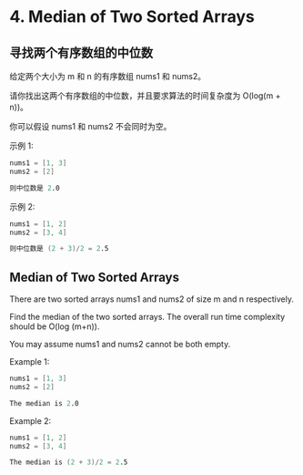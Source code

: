 # 4. Median of Two Sorted Arrays

## 寻找两个有序数组的中位数

给定两个大小为 m 和 n 的有序数组 nums1 和 nums2。

请你找出这两个有序数组的中位数，并且要求算法的时间复杂度为 O(log(m + n))。

你可以假设 nums1 和 nums2 不会同时为空。

示例 1:

```s
nums1 = [1, 3]
nums2 = [2]

则中位数是 2.0
```

示例 2:

```s
nums1 = [1, 2]
nums2 = [3, 4]

则中位数是 (2 + 3)/2 = 2.5
```

## Median of Two Sorted Arrays

There are two sorted arrays nums1 and nums2 of size m and n respectively.

Find the median of the two sorted arrays. The overall run time complexity should be O(log (m+n)).

You may assume nums1 and nums2 cannot be both empty.

Example 1:

```s
nums1 = [1, 3]
nums2 = [2]

The median is 2.0
```

Example 2:

```s
nums1 = [1, 2]
nums2 = [3, 4]

The median is (2 + 3)/2 = 2.5
```